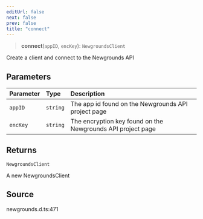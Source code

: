 ```yaml
---
editUrl: false
next: false
prev: false
title: "connect"
---
```


> **connect**(`appID`, `encKey`): `NewgroundsClient`

Create a client and connect to the Newgrounds API

## Parameters

| Parameter | Type | Description |
| :------ | :------ | :------ |
| `appID` | `string` | The app id found on the Newgrounds API project page |
| `encKey` | `string` | The encryption key found on the Newgrounds API project page |

## Returns

`NewgroundsClient`

A new NewgroundsClient

## Source

newgrounds.d.ts:471
